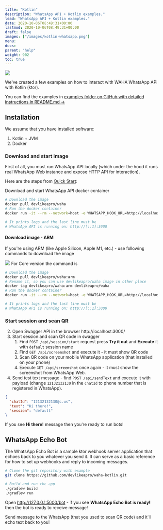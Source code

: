 ```yaml
---
title: "Kotlin"
description: "WhatsApp API + Kotlin examples."
lead: "WhatsApp API + Kotlin examples."
date: 2020-10-06T08:49:31+00:00
lastmod: 2020-10-06T08:49:31+00:00
draft: false
images: ["/images/kotlin-whatsapp.png"]
menu:
docs:
parent: "help"
weight: 902
toc: true
---
```


![](/images/kotlin-whatsapp.png)

We've created a few examples on how to interact with WAHA WhatsApp API with Kotlin (ktor).

You can find the examples in
[examples folder on GitHub with detailed instructions in README.md ->](https://github.com/devlikeapro/waha-kotlin)

## Installation

We assume that you have installed software:

1. Kotlin + JVM
2. Docker

### Download and start image

First of all, you must run WhatsApp API locally (which under the hood it
runs real WhatsApp Web instance and expose HTTP API for interaction).

Here are the steps from
[Quick Start](https://waha.devlike.pro/docs/overview/quick-start/):

Download and start WhatsApp API docker container

```bash
# Download the image
docker pull devlikeapro/waha
# Run the docker container
docker run -it --rm --network=host -e WHATSAPP_HOOK_URL=http://localhost:5000/bot -e "WHATSAPP_HOOK_EVENTS=*" --name waha devlikeapro/waha

# It prints logs and the last line must be
# WhatsApp API is running on: http://[::1]:3000
```

#### Download image - ARM

If you're using ARM (like Apple Silicon, Apple M1, etc.) - use following
commands to download the image

![](/images/versions/core.png) For Core version the command is

```bash
# Download the image
docker pull devlikeapro/waha:arm
# Rename it, so you can use devlikeapro/waha image in other place
docker tag devlikeapro/waha:arm devlikeapro/waha
# Run the docker container
docker run -it --rm --network=host -e WHATSAPP_HOOK_URL=http://localhost:5000/bot -e "WHATSAPP_HOOK_EVENTS=*" --name waha devlikeapro/waha

# It prints logs and the last line must be
# WhatsApp API is running on: http://[::1]:3000
```

### Start session and scan QR

2. Open Swagger API in the browser http://localhost:3000/
3. Start session and scan QR code in swagger
   1. Find `POST /api/session/start` request press **Try it out** and
      **Execute** it with `default` session name
   2. Find `GET /api/screenshot` and execute it - it must show QR code
   3. Scan QR code on your mobile WhatsApp application (that installed on your
      phone)
   4. Execute `GET /api/screenshot` once again - it must show the screenshot
      from WhatsApp Web.
4. Send test text message - find `POST /api/sendText` and execute it with
   payload (change `12132132130` in the `chatId` to phone number that is
   registered in WhatsApp).

```json
{
  "chatId": "12132132130@c.us",
  "text": "Hi there!",
  "session": "default"
}
```

If you see **Hi there!** message then you're ready to run bots!

## WhatsApp Echo Bot

The WhatsApp Echo Bot is a sample ktor webhook server application that echoes
back to you whatever you send it. It can serve as a basic reference for how to
set up webhooks and reply to incoming messages.

```bash
# Clone the git repository with example
git clone https://github.com/devlikeapro/waha-kotlin.git

# Build and run the app
./gradlew build
./gradlew run
```

Open http://127.0.0.1:5000/bot - if you see **WhatsApp Echo Bot is ready!** then
the bot is ready to receive message!

Send message to the WhatsApp (that you used to scan QR code) and it'll echo text
back to you!


